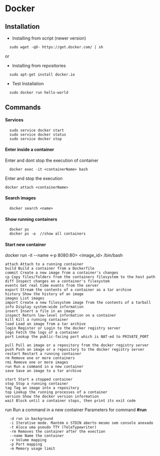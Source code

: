 # Docker

## Installation

- Installing from script (newer version)
```
  sudo wget -qO- https://get.docker.com/ | sh
```

or  

- Installing from repositories
```
  sudo apt-get install docker.io
```

- Test Installation
```
  sudo docker run hello-world
```

## Commands

#### Services
```
  sudo service docker start
  sudo service docker status
  sudo service docker stop
```
#### Enter inside a container
Enter and dont stop the execution of container
```
  docker exec -it <containerName> bash
```
Enter and stop the execution
```
docker attach <containerName>
```

#### Search images  
```
  docker search <name>
```

#### Show running containers
```
  docker ps
  docker ps -a  //show all containers
```
#### Start new container
docker run -it --name <name> <-p 8080:80> <image_id> /bin/bash


```
attach Attach to a running container
build Build a container from a Dockerfile
commit Create a new image from a container's changes
cp Copy files/folders from the containers filesystem to the host path
diff Inspect changes on a container's filesystem
events Get real time events from the server
export Stream the contents of a container as a tar archive
history Show the history of an image
images List images
import Create a new filesystem image from the contents of a tarball
info Display system-wide information
insert Insert a file in an image
inspect Return low-level information on a container
kill Kill a running container
load Load an image from a tar archive
login Register or Login to the docker registry server
logs Fetch the logs of a container
port Lookup the public-facing port which is NAT-ed to PRIVATE_PORT

pull Pull an image or a repository from the docker registry server
push Push an image or a repository to the docker registry server
restart Restart a running container
rm Remove one or more containers
rmi Remove one or more images
run Run a command in a new container
save Save an image to a tar archive

start Start a stopped container
stop Stop a running container
tag Tag an image into a repository
top Lookup the running processes of a container
version Show the docker version information
wait Block until a container stops, then print its exit code  
```
run Run a command in a new container
Parameters for command **#run**
```
  -d run in background
  -i Iterative mode. Mantém o STDIN aberto mesmo sem console anexado
  -t Aloca uma pseudo TTY (TeleTypewriter)
  -rm Removes the container after the exection
  --name Name the container
  -v Volume mapping
  -p Port mapping
  -m Memory usage limit
```
